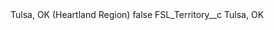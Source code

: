 <?xml version="1.0" encoding="UTF-8"?>
<CustomMetadata xmlns="http://soap.sforce.com/2006/04/metadata" xmlns:xsi="http://www.w3.org/2001/XMLSchema-instance" xmlns:xsd="http://www.w3.org/2001/XMLSchema">
    <label>Tulsa, OK (Heartland Region)</label>
    <protected>false</protected>
    <values>
        <field>FSL_Territory__c</field>
        <value xsi:type="xsd:string">Tulsa, OK</value>
    </values>
</CustomMetadata>
